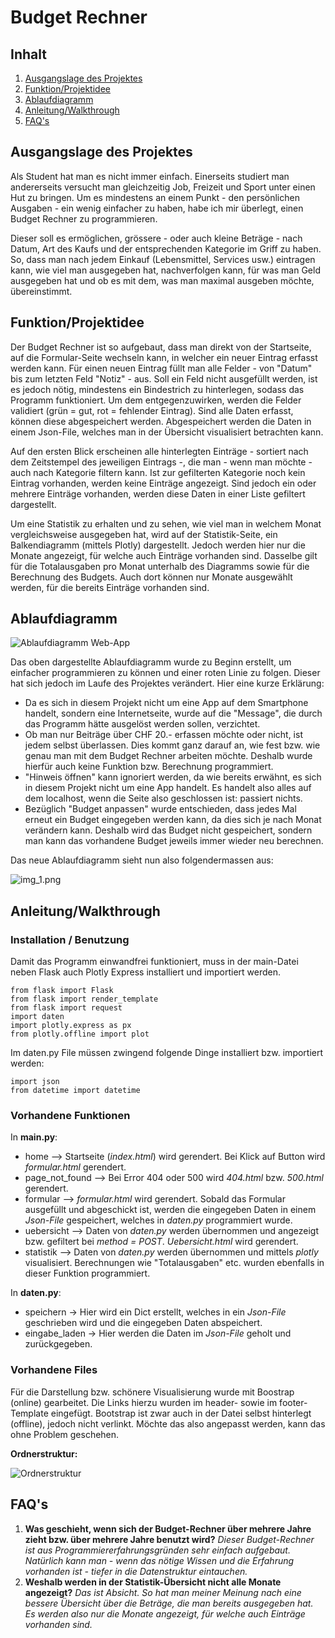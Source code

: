 # Budget Rechner

## Inhalt
1. [Ausgangslage des Projektes](#ausgangslage-des-projektes)
2. [Funktion/Projektidee](#funktionprojektidee)
3. [Ablaufdiagramm](#ablaufdiagramm)
4. [Anleitung/Walkthrough](#anleitungwalkthrough)
5. [FAQ's](#faqs)

## Ausgangslage des Projektes
Als Student hat man es nicht immer einfach. Einerseits studiert man andererseits versucht man gleichzeitig Job, Freizeit und Sport unter einen Hut zu bringen. Um es mindestens an einem Punkt - den persönlichen Ausgaben -  ein wenig einfacher zu haben, habe ich mir überlegt, einen Budget Rechner zu programmieren. 

Dieser soll es ermöglichen, grössere - oder auch kleine Beträge - nach Datum, Art des Kaufs und der entsprechenden Kategorie im Griff zu haben. So, dass man nach jedem Einkauf (Lebensmittel, Services usw.) eintragen kann, wie viel man ausgegeben hat, nachverfolgen kann, für was man Geld ausgegeben hat und ob es mit dem, was man maximal ausgeben möchte, übereinstimmt. 

## Funktion/Projektidee
Der Budget Rechner ist so aufgebaut, dass man direkt von der Startseite, auf die Formular-Seite wechseln kann, in welcher ein neuer Eintrag erfasst werden kann. 
Für einen neuen Eintrag füllt man alle Felder - von "Datum" bis zum letzten Feld "Notiz" - aus. Soll ein Feld nicht ausgefüllt werden, ist es jedoch nötig, mindestens ein Bindestrich zu hinterlegen, sodass das Programm funktioniert. Um dem entgegenzuwirken, werden die Felder validiert (grün = gut, rot = fehlender Eintrag). 
Sind alle Daten erfasst, können diese abgespeichert werden. Abgespeichert werden die Daten in einem Json-File, welches man in der Übersicht visualisiert betrachten kann. 

Auf den ersten Blick erscheinen alle hinterlegten Einträge - sortiert nach dem Zeitstempel des jeweiligen Eintrags -, die man - wenn man möchte - auch nach Kategorie filtern kann.
Ist zur gefilterten Kategorie noch kein Eintrag vorhanden, werden keine Einträge angezeigt. Sind jedoch ein oder mehrere Einträge vorhanden, werden diese Daten in einer Liste gefiltert dargestellt.

Um eine Statistik zu erhalten und zu sehen, wie viel man in welchem Monat vergleichsweise ausgegeben hat, wird auf der Statistik-Seite, ein Balkendiagramm (mittels Plotly) dargestellt. Jedoch werden hier nur die Monate angezeigt, für welche auch Einträge vorhanden sind. 
Dasselbe gilt für die Totalausgaben pro Monat unterhalb des Diagramms sowie für die Berechnung des Budgets.
Auch dort können nur Monate ausgewählt werden, für die bereits Einträge vorhanden sind. 

## Ablaufdiagramm
![Ablaufdiagramm Web-App](https://user-images.githubusercontent.com/91332592/135832890-77d963c7-ed2b-4784-9750-7b96cb5e7122.png)


Das oben dargestellte Ablaufdiagramm wurde zu Beginn erstellt, um einfacher programmieren zu können und einer roten Linie zu folgen.
Dieser hat sich jedoch im Laufe des Projektes verändert. Hier eine kurze Erklärung:

* Da es sich in diesem Projekt nicht um eine App auf dem Smartphone handelt, sondern eine Internetseite, wurde auf die "Message", die durch das Programm hätte ausgelöst werden sollen, verzichtet.
* Ob man nur Beiträge über CHF 20.- erfassen möchte oder nicht, ist jedem selbst überlassen. Dies kommt ganz darauf an, wie fest bzw. wie genau man mit dem Budget Rechner arbeiten möchte. Deshalb wurde hierfür auch keine Funktion bzw. Berechnung programmiert.
* "Hinweis öffnen" kann ignoriert werden, da wie bereits erwähnt, es sich in diesem Projekt nicht um eine App handelt. Es handelt also alles auf dem localhost, wenn die Seite also geschlossen ist: passiert nichts.
* Bezüglich "Budget anpassen" wurde entschieden, dass jedes Mal erneut ein Budget eingegeben werden kann, da dies sich je nach Monat verändern kann. Deshalb wird das Budget nicht gespeichert, sondern man kann das vorhandene Budget jeweils immer wieder neu berechnen. 

Das neue Ablaufdiagramm sieht nun also folgendermassen aus:

![img_1.png](img_1.png)

## Anleitung/Walkthrough 
### Installation / Benutzung

Damit das Programm einwandfrei funktioniert, muss in der main-Datei neben Flask auch Plotly Express installiert und importiert werden.

```
from flask import Flask
from flask import render_template
from flask import request
import daten
import plotly.express as px
from plotly.offline import plot
```

Im daten.py File müssen zwingend folgende Dinge installiert bzw. importiert werden:

```
import json
from datetime import datetime
```

### Vorhandene Funktionen
In **main.py**:
* home --> Startseite (*index.html*) wird gerendert. Bei Klick auf Button wird *formular.html* gerendert.
* page_not_found --> Bei Error 404 oder 500 wird *404.html* bzw. *500.html* gerendert.
* formular --> *formular.html* wird gerendert. Sobald das Formular ausgefüllt und abgeschickt ist, werden die eingegeben Daten in einem *Json-File* gespeichert, welches in *daten.py* programmiert wurde.
* uebersicht --> Daten von *daten.py* werden übernommen und angezeigt bzw. gefiltert bei *method = POST*. *Uebersicht.html* wird gerendert.
* statistik --> Daten von *daten.py* werden übernommen und mittels *plotly* visualisiert. Berechnungen wie "Totalausgaben" etc. wurden ebenfalls in dieser Funktion programmiert.

In **daten.py**:
* speichern -> Hier wird ein Dict erstellt, welches in ein *Json-File* geschrieben wird und die eingegeben Daten abspeichert.
* eingabe_laden -> Hier werden die Daten im *Json-File* geholt und zurückgegeben.

### Vorhandene Files

Für die Darstellung bzw. schönere Visualisierung wurde mit Boostrap (online) gearbeitet. Die Links hierzu wurden im header- sowie im footer-Template eingefügt.
Bootstrap ist zwar auch in der Datei selbst hinterlegt (offline), jedoch nicht verlinkt. Möchte das also angepasst werden, kann das ohne Problem geschehen.

**Ordnerstruktur:**

![Ordnerstruktur](Ordnerstruktur.png)

## FAQ's
1. **Was geschieht, wenn sich der Budget-Rechner über mehrere Jahre zieht bzw. über mehrere Jahre benutzt wird?**
*Dieser Budget-Rechner ist aus Programmiererfahrungsgründen sehr einfach aufgebaut. Natürlich kann man - wenn das nötige Wissen und die Erfahrung vorhanden ist - tiefer in die Datenstruktur eintauchen.*
2. **Weshalb werden in der Statistik-Übersicht nicht alle Monate angezeigt?**
*Das ist Absicht. So hat man meiner Meinung nach eine bessere Übersicht über die Beträge, die man bereits ausgegeben hat. Es werden also nur die Monate angezeigt, für welche auch Einträge vorhanden sind.*


